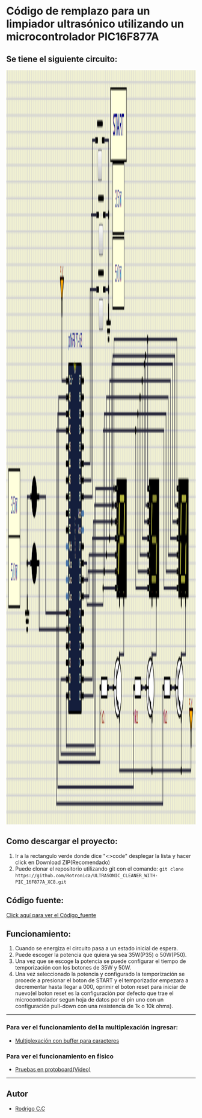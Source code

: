 # **Código de remplazo para un limpiador ultrasónico utilizando un microcontrolador PIC16F877A**

## Se tiene el siguiente circuito:
<img src="https://raw.githubusercontent.com/Rotronica/ULTRASONIC_CLEANER_WITH-PIC_16F877A_XC8/refs/heads/master/CIRCUITO.png" width="2000" height="2000" />

## Como descargar el proyecto:
1. Ir a la rectangulo verde donde dice "<>code" desplegar la lista y hacer click en Download ZIP(Recomendado)
2. Puede clonar el repositorio utilizando git con el comando:
`git clone https://github.com/Rotronica/ULTRASONIC_CLEANER_WITH-PIC_16F877A_XC8.git`

## Código fuente: 
[Click aquí para ver el Código_fuente](https://github.com/Rotronica/ULTRASONIC_CLEANER_WITH-PIC_16F877A_XC8/blob/master/Codigo_fuente.c)
## Funcionamiento:
1. Cuando se energiza el circuito pasa a un estado inicial de espera.
2. Puede escoger la potencia que quiera ya sea 35W(P35) o 50W(P50).
3. Una vez que se escoge la potencia se puede configurar el tiempo de temporización con los botones de 35W y 50W.
4. Una vez seleccionado la potencia y configurado la temporización se procede a presionar el boton de START y el temporizador empezara a decrementar hasta llegar a 000, oprimir el boton reset para iniciar de nuevo(el boton reset es la configuración por defecto que trae el microcontrolador segun hoja de datos por el pin uno con un configuración pull-down con una resistencia de 1k o 10k ohms).
---
### Para ver el funcionamiento del la multiplexación ingresar:
* [Multiplexación con buffer para caracteres](https://github.com/Rotronica/PIC_16F877A_BUFFER_MUX_MS_XC8.git)
### Para ver el funcionamiento en físico
* [Pruebas en protoboard(Video)](https://www.tiktok.com/@rodtronica/video/7550036934698011910?is_from_webapp=1&sender_device=pc&web_id=7546430987099768376)

---

## Autor

- [Rodrigo C.C](https://github.com/Rotronica)  
